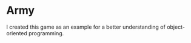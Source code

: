 # Army
I created this game as an example for a better understanding of object-oriented programming.
